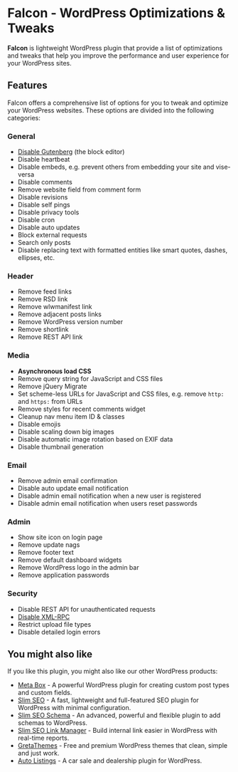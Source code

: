 # Falcon - WordPress Optimizations & Tweaks

**Falcon** is lightweight WordPress plugin that provide a list of optimizations and tweaks that help you improve the performance and user experience for your WordPress sites.

## Features

Falcon offers a comprehensive list of options for you to tweak and optimize your WordPress websites. These options are divided into the following categories:

### General

- [Disable Gutenberg](https://metabox.io/disable-gutenberg-without-using-plugins/) (the block editor)
- Disable heartbeat
- Disable embeds, e.g. prevent others from embedding your site and vise-versa
- Disable comments
- Remove website field from comment form
- Disable revisions
- Disable self pings
- Disable privacy tools
- Disable cron
- Disable auto updates
- Block external requests
- Search only posts
- Disable replacing text with formatted entities like smart quotes, dashes, ellipses, etc.

### Header

- Remove feed links
- Remove RSD link
- Remove wlwmanifest link
- Remove adjacent posts links
- Remove WordPress version number
- Remove shortlink
- Remove REST API link

### Media

- **Asynchronous load CSS**
- Remove query string for JavaScript and CSS files
- Remove jQuery Migrate
- Set scheme-less URLs for JavaScript and CSS files, e.g. remove `http:` and `https:` from URLs
- Remove styles for recent comments widget
- Cleanup nav menu item ID & classes
- Disable emojis
- Disable scaling down big images
- Disable automatic image rotation based on EXIF data
- Disable thumbnail generation

### Email

- Remove admin email confirmation
- Disable auto update email notification
- Disable admin email notification when a new user is registered
- Disable admin email notification when users reset passwords

### Admin

- Show site icon on login page
- Remove update nags
- Remove footer text
- Remove default dashboard widgets
- Remove WordPress logo in the admin bar
- Remove application passwords

### Security

- Disable REST API for unauthenticated requests
- [Disable XML-RPC](https://deluxeblogtips.com/disable-xml-rpc-wordpress/)
- Restrict upload file types
- Disable detailed login errors

## You might also like

If you like this plugin, you might also like our other WordPress products:

- [Meta Box](https://metabox.io) - A powerful WordPress plugin for creating custom post types and custom fields.
- [Slim SEO](https://wpslimseo.com) - A fast, lightweight and full-featured SEO plugin for WordPress with minimal configuration.
- [Slim SEO Schema](https://wpslimseo.com/products/slim-seo-schema/) - An advanced, powerful and flexible plugin to add schemas to WordPress.
- [Slim SEO Link Manager](https://wpslimseo.com/products/slim-seo-link-manager/) - Build internal link easier in WordPress with real-time reports.
- [GretaThemes](https://gretathemes.com) - Free and premium WordPress themes that clean, simple and just work.
- [Auto Listings](https://wpautolistings.com) - A car sale and dealership plugin for WordPress.
